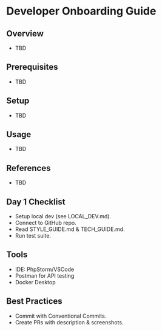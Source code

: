 # Developer Onboarding Guide

## Overview
- TBD

## Prerequisites
- TBD

## Setup
- TBD

## Usage
- TBD

## References
- TBD


## Day 1 Checklist
- Setup local dev (see LOCAL_DEV.md).
- Connect to GitHub repo.
- Read STYLE_GUIDE.md & TECH_GUIDE.md.
- Run test suite.

## Tools
- IDE: PhpStorm/VSCode
- Postman for API testing
- Docker Desktop

## Best Practices
- Commit with Conventional Commits.
- Create PRs with description & screenshots.
